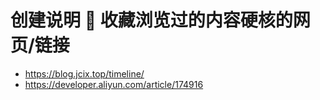# 创建说明 🌱 收藏浏览过的内容硬核的网页/链接  
* https://blog.jcix.top/timeline/  
* https://developer.aliyun.com/article/174916  



